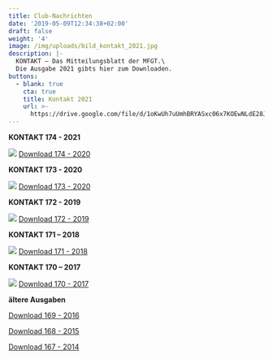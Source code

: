 ```yaml
---
title: Club-Nachrichten
date: '2019-05-09T12:34:38+02:00'
draft: false
weight: '4'
image: /img/uploads/bild_kontakt_2021.jpg
description: |-
  KONTAKT – Das Mitteilungsblatt der MFGT.\
  Die Ausgabe 2021 gibts hier zum Downloaden.
buttons:
  - blank: true
    cta: true
    title: Kontakt 2021
    url: >-
      https://drive.google.com/file/d/1oKwUh7uUmhBRYASxc06x7KOEwNLdE28J/view?usp=sharing
---
```

**KONTAKT 174 - 2021**

![](/img/uploads/bild_kontakt_2021.jpg)
[Download 174 - 2020](https://drive.google.com/file/d/1uIgxggjtdrgSnbXxJwRuMLaxWy255I1q/view?usp=sharing)

**KONTAKT 173 - 2020**

![](/img/uploads/bild_kontakt_2020.jpg)
[Download 173 - 2020](https://drive.google.com/file/d/1oKwUh7uUmhBRYASxc06x7KOEwNLdE28J/view?usp=sharing)

**KONTAKT 172 - 2019**

![](/img/uploads/bild_kontakt_2019.jpg)
[Download 172 - 2019](https://drive.google.com/a/mfgt.ch/file/d/1fFxHhohEl0UZIoJxo6pzYQk11M4gHPmi/view?usp=sharing)

**KONTAKT 171 – 2018**

![](/img/uploads/bild_kontakt_2018.jpg)
[Download 171 - 2018](https://drive.google.com/a/mfgt.ch/file/d/1MowdujVOWUDSffqqXNsobCI31XhxrqOz/view?usp=sharing)

**KONTAKT 170 – 2017**

![](/img/uploads/bild_kontakt_2017.jpg)
[Download 170 - 2017](https://drive.google.com/a/mfgt.ch/file/d/1ysmsMVpPK8_L2kfXvxtPNcOod8AbwA6J/view?usp=sharing)

**ältere Ausgaben**

[Download 169 - 2016](https://drive.google.com/file/d/1jeyKcIwEaoY6AAAprE6SWzCLk3GtwTAM/view?usp=sharing)

[Download 168 - 2015](https://drive.google.com/file/d/1w1LOk7_JQ60WHizd-hiT4Q_kNFS5J3iP/view?usp=sharing)

[Download 167 - 2014](https://drive.google.com/file/d/1flaPfNi1VmQydBRuez5YgRgm1JBBhoSv/view?usp=sharing)
